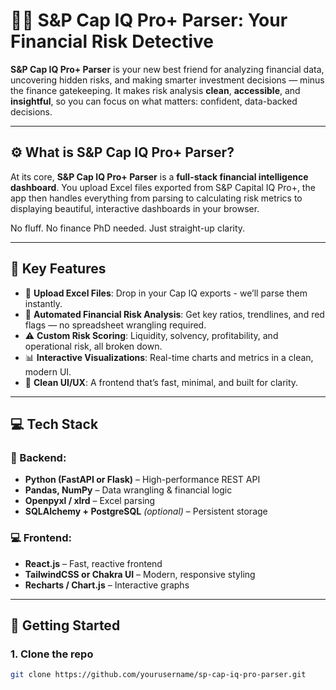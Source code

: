 # 🕵️‍♂️ S&P Cap IQ Pro+ Parser: Your Financial Risk Detective

**S&P Cap IQ Pro+ Parser** is your new best friend for analyzing financial data, uncovering hidden risks, and making smarter investment decisions — minus the finance gatekeeping. It makes risk analysis **clean**, **accessible**, and **insightful**, so you can focus on what matters: confident, data-backed decisions.

---

## ⚙️ What is S&P Cap IQ Pro+ Parser?

At its core, **S&P Cap IQ Pro+ Parser** is a **full-stack financial intelligence dashboard**. You upload Excel files exported from S&P Capital IQ Pro+, the app then handles everything from parsing to calculating risk metrics to displaying beautiful, interactive dashboards in your browser.

No fluff. No finance PhD needed. Just straight-up clarity.

---

## 🧩 Key Features

- 📁 **Upload Excel Files**: Drop in your Cap IQ exports - we’ll parse them instantly.
- 🧠 **Automated Financial Risk Analysis**: Get key ratios, trendlines, and red flags — no spreadsheet wrangling required.
- ⚠️ **Custom Risk Scoring**: Liquidity, solvency, profitability, and operational risk, all broken down.
- 📊 **Interactive Visualizations**: Real-time charts and metrics in a clean, modern UI.
- 🧼 **Clean UI/UX**: A frontend that’s fast, minimal, and built for clarity.

---

## 💻 Tech Stack

### 🧠 Backend:
- **Python (FastAPI or Flask)** – High-performance REST API
- **Pandas, NumPy** – Data wrangling & financial logic
- **Openpyxl / xlrd** – Excel parsing
- **SQLAlchemy + PostgreSQL** *(optional)* – Persistent storage

### 💻 Frontend:
- **React.js** – Fast, reactive frontend
- **TailwindCSS or Chakra UI** – Modern, responsive styling
- **Recharts / Chart.js** – Interactive graphs

---

## 🚀 Getting Started

### 1. Clone the repo
```bash
git clone https://github.com/yourusername/sp-cap-iq-pro-parser.git
